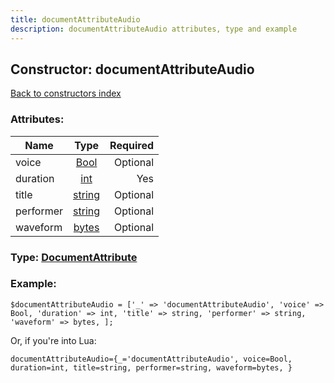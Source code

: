 ```yaml
---
title: documentAttributeAudio
description: documentAttributeAudio attributes, type and example
---
```

## Constructor: documentAttributeAudio  
[Back to constructors index](index.md)



### Attributes:

| Name     |    Type       | Required |
|----------|:-------------:|---------:|
|voice|[Bool](../types/Bool.md) | Optional|
|duration|[int](../types/int.md) | Yes|
|title|[string](../types/string.md) | Optional|
|performer|[string](../types/string.md) | Optional|
|waveform|[bytes](../types/bytes.md) | Optional|



### Type: [DocumentAttribute](../types/DocumentAttribute.md)


### Example:

```
$documentAttributeAudio = ['_' => 'documentAttributeAudio', 'voice' => Bool, 'duration' => int, 'title' => string, 'performer' => string, 'waveform' => bytes, ];
```  

Or, if you're into Lua:  


```
documentAttributeAudio={_='documentAttributeAudio', voice=Bool, duration=int, title=string, performer=string, waveform=bytes, }

```


